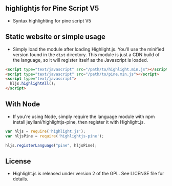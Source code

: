 ## highlightjs for Pine Script V5

- Syntax highlighting for pine script V5

## Static website or simple usage

- Simply load the module after loading Highlight.js. You'll use the minified version found in the `dist` directory. This module is just a CDN build of the language, so it will register itself as the Javascript is loaded.

```html
<script type="text/javascript" src="/path/to/highlight.min.js"></script>
<script type="text/javascript" src="/path/to/pine.min.js"></script>
<script type="text/javascript">
  hljs.highlightAll();
</script>
```

## With Node

- If you're using Node, simply require the language module with npm install jeyllani/highlightjs-pine, then register it with Highlight.js.

```javascript
var hljs = require('highlight.js');
var hljsPine = require('highlightjs-pine');

hljs.registerLanguage("pine", hljsPine);
```

## License

- Highlight.js is released under version 2 of the GPL. See LICENSE file for details.
